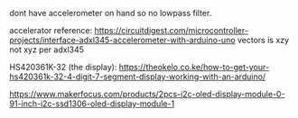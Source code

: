 dont have accelerometer on hand so no lowpass filter. 

accelerator reference: https://circuitdigest.com/microcontroller-projects/interface-adxl345-accelerometer-with-arduino-uno
vectors is xzy not xyz per adxl345

HS420361K-32 (the display): https://theokelo.co.ke/how-to-get-your-hs420361k-32-4-digit-7-segment-display-working-with-an-arduino/

https://www.makerfocus.com/products/2pcs-i2c-oled-display-module-0-91-inch-i2c-ssd1306-oled-display-module-1

